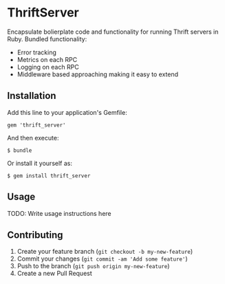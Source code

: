# ThriftServer

Encapsulate bolierplate code and functionality for running Thrift
servers in Ruby. Bundled functionality:

* Error tracking
* Metrics on each RPC
* Logging on each RPC
* Middleware based approaching making it easy to extend

## Installation

Add this line to your application's Gemfile:

    gem 'thrift_server'

And then execute:

    $ bundle

Or install it yourself as:

    $ gem install thrift_server

## Usage

TODO: Write usage instructions here

## Contributing

1. Create your feature branch (`git checkout -b my-new-feature`)
2. Commit your changes (`git commit -am 'Add some feature'`)
3. Push to the branch (`git push origin my-new-feature`)
4. Create a new Pull Request
